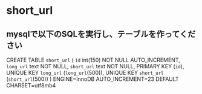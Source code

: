 # short_url
## mysqlで以下のSQLを実行し、テーブルを作ってください
CREATE TABLE `short_url` (
 `id` int(150) NOT NULL AUTO_INCREMENT,
 `long_url` text NOT NULL,
 `short_url` text NOT NULL,
 PRIMARY KEY (`id`),
 UNIQUE KEY `long_url` (`long_url`(500)),
 UNIQUE KEY `short_url` (`short_url`(500))
) ENGINE=InnoDB AUTO_INCREMENT=23 DEFAULT CHARSET=utf8mb4
